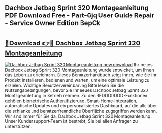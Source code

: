 ## Dachbox Jetbag Sprint 320 Montageanleitung PDF Download Free - Part-6jq User Guide Repair - Service Owner Edition BepCk

# <h2><a href="http://df8z7g.blite.top/?on=Dachbox+Jetbag+Sprint+320+Montageanleitung">🔗Download 👉🔴 Dachbox Jetbag Sprint 320 Montageanleitung</a></h2>

[![Dachbox Jetbag Sprint 320 Montageanleitung new download](https://i.imgur.com/lujVjoI.png)](http://df8z7g.blite.top/?on=Dachbox+Jetbag+Sprint+320+Montageanleitung)
Ihr neues Dachbox Jetbag Sprint 320 Montageanleitung wurde entwickelt, um Ihnen das Leben zu erleichtern. Dieses Benutzerhandbuch zeigt Ihnen, wie Sie Ihr Produkt installieren, bedienen und warten, um eine optimale Leistung zu erzielen. Wichtige Benutzervereinbarung Bitte lesen Sie die Nutzungsbedingungen, bevor Sie Ihr neues Dachbox Jetbag Sprint 320 Montageanleitung in Betrieb nehmen. Zu den REDDDDDDD-Funktionen gehören biometrische Authentifizierung, Smart-Home-Integration, automatische Updates und ein personalisiertes Dashboard, auf die alle über die schlanke und benutzerfreundliche Oberfläche zugegriffen werden kann. Wir sind immer für Sie da, Dachbox Jetbag Sprint 320 Montageanleitung. Unser Kundensupport-Team ist bestrebt, Sie bei allen Anfragen zu unterstützen.
